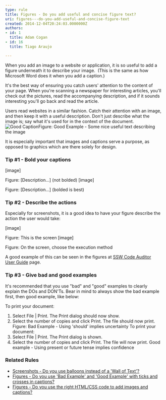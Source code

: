 ```yaml
---
type: rule
title: Figures - Do you add useful and concise figure text?
uri: figures---do-you-add-useful-and-concise-figure-text
created: 2014-12-04T20:24:03.0000000Z
authors:
- id: 1
  title: Adam Cogan
- id: 16
  title: Tiago Araujo

---
```


 
​​When you add an image to a website or application, it is so useful to add a figure underneath it to describe your image. 
(This is the same as how Microsoft Word does it when you add a caption.)

It's the best way of ensuring you catch users' attention to the content of your page. When you're scanning a newspaper for interesting articles, you'll check out the pictures, read the accompanying description, and if it sounds interesting you'll go back and read the article.

Users read websites in a similar fashion. Catch their attention with an image, and then keep it with a useful description. Don't just describe what the image is; say what it's used for in the context of the document.
![Good Caption](/PublishingImages/good-caption.jpg)Figure: Good Example - Some nice useful text describing the image

It is especially important that images and captions serve a purpose, as opposed to graphics which are there solely for design.

### Tip #1 - Bold your captions


[image]


 Figure: [Description…] (not bolded)
[image]


Figure: [Description…] (bolded is best)


### Tip #2 - Describe the actions 

Especially for screenshots, it is a good idea to have your figure describe the action the user would take:


[image]


 Figure: This is the screen
[image]


 Figure: On the screen, choose the execution method



A good example of this can be seen in the figures at [SSW Code Auditor User Guide](https&#58;//www.ssw.com.au/ssw/CodeAuditor/UserGuide.aspx) page. ​​​

### Tip #3 - Give bad and good examples 

It's recommended that you use "bad" and "good" examples to clearly explain the DOs and DON'Ts.
Bear in mind to always show the bad example first, then good example, like below:



To print your document:
1. Select File | Print. The Print dialog should now show.
2. Select the number of copies and click Print. The file should now print.
Figure: Bad Example - Using 'should' implies uncertainty
To print your document: 
1. Select File | Print. The Print dialog is shown.
2. Select the number of copies and click Print. The file will now print.
Good example - Using present or future tense implies confidence 


### Related Rules


- [Screenshots - Do you use balloons instead of a 'Wall of Text'?](/_layouts/15/FIXUPREDIRECT.ASPX?WebId=3dfc0e07-e23a-4cbb-aac2-e778b71166a2&amp;TermSetId=07da3ddf-0924-4cd2-a6d4-a4809ae20160&amp;TermId=02a131ff-813e-4cfc-8012-51959b6edc15)
- [Figures - Do you use 'Bad Example' and 'Good Example' with ticks and crosses in captions?](/_layouts/15/FIXUPREDIRECT.ASPX?WebId=3dfc0e07-e23a-4cbb-aac2-e778b71166a2&amp;TermSetId=07da3ddf-0924-4cd2-a6d4-a4809ae20160&amp;TermId=09070992-59f9-4972-a978-1cce62e52fb3)
- [Figures - Do you use the right HTML/CSS code to add images and captions?](/_layouts/15/FIXUPREDIRECT.ASPX?WebId=3dfc0e07-e23a-4cbb-aac2-e778b71166a2&amp;TermSetId=07da3ddf-0924-4cd2-a6d4-a4809ae20160&amp;TermId=be0045bf-b30c-4ff7-8c5b-f418b3a1b892)



